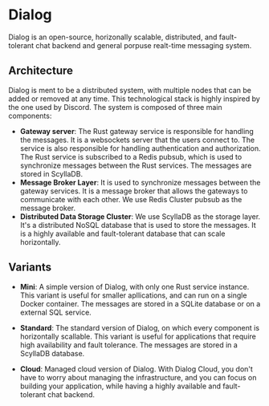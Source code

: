 # Dialog

Dialog is an open-source, horizonally scalable, distributed, and fault-tolerant chat backend and general porpuse realt-time messaging system.

## Architecture

Dialog is ment to be a distributed system, with multiple nodes that can be added or removed at any time. This technological stack is highly inspired by the one used by Discord. The system is composed of three main components:

- **Gateway server**: The Rust gateway service is responsible for handling the messages. It is a websockets server that the users connect to. The service is also responsible for handling authentication and authorization. The Rust service is subscribed to a Redis pubsub, which is used to synchronize messages between the Rust services. The messages are stored in ScyllaDB.
- **Message Broker Layer**: It is used to synchronize messages between the gateway services. It is a message broker that allows the gateways to communicate with each other. We use Redis Cluster pubsub as the message broker.
- **Distributed Data Storage Cluster**: We use ScyllaDB as the storage layer. It's a distributed NoSQL database that is used to store the messages. It is a highly available and fault-tolerant database that can scale horizontally.

## Variants
- **Mini**: A simple version of Dialog, with only one Rust service instance. This variant is useful for smaller apllications, and can run on a single Docker container. The messages are stored in a SQLite database or on a external SQL service.

- **Standard**: The standard version of Dialog, on which every component is horizontally scallable. This variant is useful for applications that require high availability and fault tolerance. The messages are stored in a ScyllaDB database.

- **Cloud**: Managed cloud version of Dialog. With Dialog Cloud, you don't have to worry about managing the infrastructure, and you can focus on building your application, while having a highly available and fault-tolerant chat backend.
